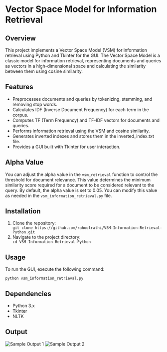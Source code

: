 <!DOCTYPE html>
<html lang="en">
<head>
    <meta charset="UTF-8">
    <meta name="viewport" content="width=device-width, initial-scale=1.0">
</head>
<body>

<h1>Vector Space Model for Information Retrieval</h1>

<h2>Overview</h2>

<p>This project implements a Vector Space Model (VSM) for information retrieval using Python and Tkinter for the GUI. The Vector Space Model is a classic model for information retrieval, representing documents and queries as vectors in a high-dimensional space and calculating the similarity between them using cosine similarity.</p>

<h2>Features</h2>

<ul>
    <li>Preprocesses documents and queries by tokenizing, stemming, and removing stop words.</li>
    <li>Calculates IDF (Inverse Document Frequency) for each term in the corpus.</li>
    <li>Computes TF (Term Frequency) and TF-IDF vectors for documents and queries.</li>
    <li>Performs information retrieval using the VSM and cosine similarity.</li>
    <li>Generates inverted indexes and stores them in the inverted_index.txt file.</li>
    <li>Provides a GUI built with Tkinter for user interaction.</li>
</ul>

<h2>Alpha Value</h2>

<p>You can adjust the alpha value in the <code>vsm_retrieval</code> function to control the threshold for document relevance. This value determines the minimum similarity score required for a document to be considered relevant to the query. By default, the alpha value is set to 0.05. You can modify this value as needed in the <code>vsm_information_retrieval.py</code> file.</p>

<h2>Installation</h2>

<ol>
    <li>Clone the repository:</li>
    <code>git clone https://github.com/rahoolrathi/VSM-Information-Retrieval-Python.git</code>
    <li>Navigate to the project directory:</li>
    <code>cd VSM-Information-Retrieval-Python</code>
</ol>

<h2>Usage</h2>

<p>To run the GUI, execute the following command:</p>
<code>python vsm_information_retrieval.py</code>

<h2>Dependencies</h2>

<ul>
    <li>Python 3.x</li>
    <li>Tkinter</li>
    <li>NLTK</li>
</ul>

<h2>Output</h2>

<img src="https://github.com/rahoolrathi/VSM-Information-Retrieval-Python/assets/129182364/e22a8cef-c60e-4565-9607-c8f978f43626" alt="Sample Output 1">
<img src="https://github.com/rahoolrathi/VSM-Information-Retrieval-Python/assets/129182364/9b7ba950-ff00-4aa5-9fb0-5910561e6163" alt="Sample Output 2">




</body>
</html>
